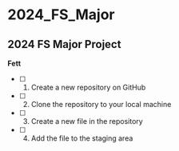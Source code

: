 # 2024_FS_Major
 
## 2024 FS Major Project


**Fett**

- [ ] 1. Create a new repository on GitHub
- [ ] 2. Clone the repository to your local machine
- [ ] 3. Create a new file in the repository
- [ ] 4. Add the file to the staging area
